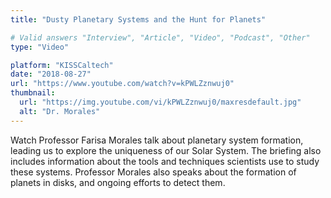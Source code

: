 ```yaml
---
title: "Dusty Planetary Systems and the Hunt for Planets"

# Valid answers "Interview", "Article", "Video", "Podcast", "Other"
type: "Video"

platform: "KISSCaltech"
date: "2018-08-27"
url: "https://www.youtube.com/watch?v=kPWLZznwuj0"
thumbnail:
  url: "https://img.youtube.com/vi/kPWLZznwuj0/maxresdefault.jpg"
  alt: "Dr. Morales"
---
```

Watch Professor Farisa Morales talk about planetary system formation, leading us to explore the uniqueness of our Solar System. The briefing also includes information about the tools and techniques scientists use to study these systems. Professor Morales also speaks about the formation of planets in disks, and ongoing efforts to detect them.
